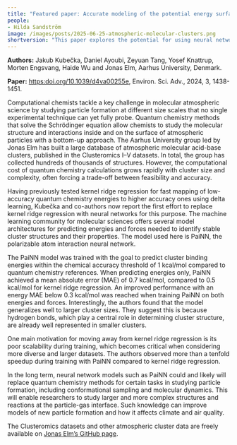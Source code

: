```yaml
---
title: "Featured paper: Accurate modeling of the potential energy surface of atmospheric molecular clusters boosted by neural networks"
people:
- Hilda Sandström
image: /images/posts/2025-06-25-atmospheric-molecular-clusters.png
shortversion: "This paper explores the potential for using neural networks to model atmospheric particle formation. The neural network-based model, tasked here to predict cluster binding energies, achieved the target chemical accuracy of less than 1 kcal/mol, although kernel ridge regression had a slightly lower error. Training was over an order of magnitude faster with the neural network compared to kernel ridge regression."
---
```


**Authors:** Jakub Kubečka, Daniel Ayoubi, Zeyuan Tang, Yosef Knattrup, Morten Engsvang, Haide Wu and Jonas Elm, Aarhus University, Denmark.

**Paper:** [https:doi.org/10.1039/d4va00255e](https:doi.org/10.1039/d4va00255e), Environ. Sci. Adv., 2024, 3, 1438-1451.

Computational chemists tackle a key challenge in molecular atmospheric science by studying particle formation at different size scales that no single experimental technique can yet fully probe. Quantum chemistry methods that solve the Schrödinger equation allow chemists to study the molecular structure and interactions inside and on the surface of atmospheric particles with a bottom-up approach. The Aarhus University group led by Jonas Elm has built a large database of atmospheric molecular acid-base clusters, published in the Clusteromics I–V datasets. In total, the group has collected hundreds of thousands of structures. However, the computational cost of quantum chemistry calculations grows rapidly with cluster size and complexity, often forcing a trade-off between feasibility and accuracy.

Having previously tested kernel ridge regression for fast mapping of low-accuracy quantum chemistry energies to higher accuracy ones using delta learning, Kubečka and co-authors now report the first effort to replace kernel ridge regression with neural networks for this purpose. The machine learning community for molecular sciences offers several model architectures for predicting energies and forces needed to identify stable cluster structures and their properties. The model used here is PaiNN, the polarizable atom interaction neural network.

The PaiNN model was trained with the goal to predict cluster binding energies within the chemical accuracy threshold of 1 kcal/mol compared to quantum chemistry references. When predicting energies only, PaiNN achieved a mean absolute error (MAE) of 0.7 kcal/mol, compared to 0.5 kcal/mol for kernel ridge regression. An improved performance with an energy MAE below 0.3 kcal/mol was reached when training PaiNN on both energies and forces. Interestingly, the authors found that the model generalizes well to larger cluster sizes. They suggest this is because hydrogen bonds, which play a central role in determining cluster structure, are already well represented in smaller clusters.

One main motivation for moving away from kernel ridge regression is its poor scalability during training, which becomes critical when considering more diverse and larger datasets. The authors observed more than a tenfold speedup during training with PaiNN compared to kernel ridge regression.

In the long term, neural network models such as PaiNN could and likely will replace quantum chemistry methods for certain tasks in studying particle formation, including conformational sampling and molecular dynamics. This will enable researchers to study larger and more complex structures and reactions at the particle-gas interface. Such knowledge can improve models of new particle formation and how it affects climate and air quality.

The Clusteromics datasets and other atmospheric cluster data are freely available on [Jonas Elm’s GitHub page](https://github.com/elmjonas/ACDB).
